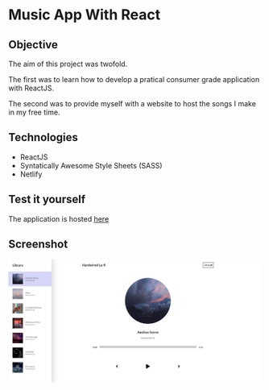 # Music App With React

## Objective

The aim of this project was twofold. 

The first was to learn how to develop a pratical consumer grade application with ReactJS. 

The second was to provide myself with a website to host the songs I make in my free time. 

## Technologies

- ReactJS
- Syntatically Awesome Style Sheets (SASS)
- Netlify

## Test it yourself

The application is hosted [here](https://hardwired-lofi.netlify.app/)

## Screenshot

![Music Player](public/print/hardwired.png "My application running on netlify")
